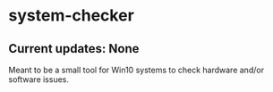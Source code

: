 # system-checker

Current updates:
None
-----
Meant to be a small tool for Win10 systems to check hardware and/or software issues.
